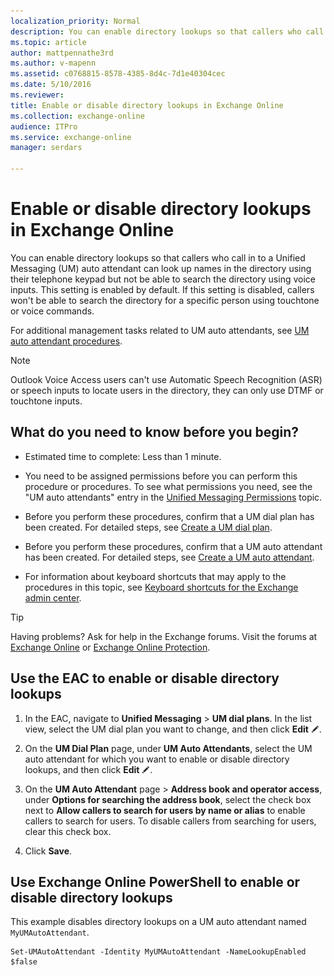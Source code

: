 ```yaml
---
localization_priority: Normal
description: You can enable directory lookups so that callers who call in to a Unified Messaging (UM) auto attendant can look up names in the directory using their telephone keypad but not be able to search the directory using voice inputs. This setting is enabled by default. If this setting is disabled, callers won't be able to search the directory for a specific person using touchtone or voice commands.
ms.topic: article
author: mattpennathe3rd
ms.author: v-mapenn
ms.assetid: c0768815-8578-4385-8d4c-7d1e40304cec
ms.date: 5/10/2016
ms.reviewer: 
title: Enable or disable directory lookups in Exchange Online
ms.collection: exchange-online
audience: ITPro
ms.service: exchange-online
manager: serdars

---
```


# Enable or disable directory lookups in Exchange Online

You can enable directory lookups so that callers who call in to a Unified Messaging (UM) auto attendant can look up names in the directory using their telephone keypad but not be able to search the directory using voice inputs. This setting is enabled by default. If this setting is disabled, callers won't be able to search the directory for a specific person using touchtone or voice commands.

For additional management tasks related to UM auto attendants, see [UM auto attendant procedures](um-auto-attendant-procedures.md).

> [!NOTE]
> Outlook Voice Access users can't use Automatic Speech Recognition (ASR) or speech inputs to locate users in the directory, they can only use DTMF or touchtone inputs.

## What do you need to know before you begin?

- Estimated time to complete: Less than 1 minute.

- You need to be assigned permissions before you can perform this procedure or procedures. To see what permissions you need, see the "UM auto attendants" entry in the [Unified Messaging Permissions](https://technet.microsoft.com/library/d326c3bc-8f33-434a-bf02-a83cc26a5498.aspx) topic.

- Before you perform these procedures, confirm that a UM dial plan has been created. For detailed steps, see [Create a UM dial plan](../../voice-mail-unified-messaging/connect-voice-mail-system/create-um-dial-plan.md).

- Before you perform these procedures, confirm that a UM auto attendant has been created. For detailed steps, see [Create a UM auto attendant](create-a-um-auto-attendant.md).

- For information about keyboard shortcuts that may apply to the procedures in this topic, see [Keyboard shortcuts for the Exchange admin center](../../accessibility/keyboard-shortcuts-in-admin-center.md).

> [!TIP]
> Having problems? Ask for help in the Exchange forums. Visit the forums at [Exchange Online](https://go.microsoft.com/fwlink/p/?linkId=267542) or [Exchange Online Protection](https://go.microsoft.com/fwlink/p/?linkId=285351).

## Use the EAC to enable or disable directory lookups

1. In the EAC, navigate to **Unified Messaging** \> **UM dial plans**. In the list view, select the UM dial plan you want to change, and then click **Edit** ![Edit icon](../../media/ITPro_EAC_EditIcon.gif).

2. On the **UM Dial Plan** page, under **UM Auto Attendants**, select the UM auto attendant for which you want to enable or disable directory lookups, and then click **Edit** ![Edit icon](../../media/ITPro_EAC_EditIcon.gif).

3. On the **UM Auto Attendant** page \> **Address book and operator access**, under **Options for searching the address book**, select the check box next to **Allow callers to search for users by name or alias** to enable callers to search for users. To disable callers from searching for users, clear this check box.

4. Click **Save**.

## Use Exchange Online PowerShell to enable or disable directory lookups

This example disables directory lookups on a UM auto attendant named `MyUMAutoAttendant`.

```
Set-UMAutoAttendant -Identity MyUMAutoAttendant -NameLookupEnabled $false
```
